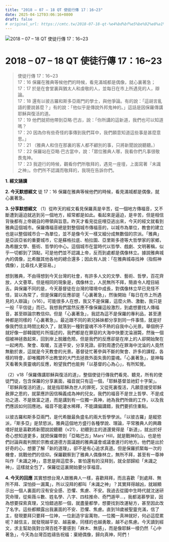 ```yaml
---
title: "2018 – 07 – 18 QT 使徒行傳 17：16~23"
date: 2025-04-12T03:06:16+0800
draft: false
# original_url: https://cmtc.tw/2018-07-18-qt-%e4%bd%bf%e5%be%92%e8%a1%8c%e5%82%b3-17%ef%bc%9a1623
---
```


![2018 – 07 – 18 QT 使徒行傳 17：16\~23](/images/qt.jpg   "2018 – 07 – 18 QT 使徒行傳 17：16\~23")

# 2018 – 07 – 18 QT 使徒行傳 17：16\~23

> 使徒行傳 17：16\~23  
> 17：16 保羅在雅典等候他們的時候，看見滿城都是偶像，就心裏著急；  
> 17：17 於是在會堂裏與猶太人和虔敬的人，並每日在市上所遇見的人，辯論。  
> 17：18 還有以彼古羅和斯多亞兩門的學士，與他爭論。有的說：「這胡言亂語的要說甚麼？」有的說：「他似乎是傳說外邦鬼神的。」這話是因保羅傳講耶穌與復活的道。  
> 17：19 他們就把他帶到亞略‧巴古，說：「你所講的這新道，我們也可以知道嗎？  
> 17：20 因為你有些奇怪的事傳到我們耳中，我們願意知道這些事是甚麼意思。」  
> 17：21 （雅典人和住在那裏的客人都不顧別的事，只將新聞說說聽聽。）  
> 17：22 保羅站在亞略‧巴古當中，說：「眾位雅典人哪，我看你們凡事很敬畏鬼神。  
> 17：23 我遊行的時候，觀看你們所敬拜的，遇見一座壇，上面寫著『未識之神』。你們所不認識而敬拜的，我現在告訴你們。

**1. 經文誦讀**

**2.  今天默想經文**
徒 17：16 保羅在雅典等候他們的時候，看見滿城都是偶像，就心裏著急。

**3. 分享默想經文**
（1）從昨天的經文看見保羅真是辛苦，從一個地方傳福音，又不斷遭到逼迫就逃到另一個地方，經常都是如此。看起來是逼迫，是辛苦，但是相信背後都有上帝親自的帶領與旨意。昨天才看見從庇哩亞逃出來，今天的經文就看到雅典這個城市。保羅傳福音總是對整個城市傳福音的，以城市為單位，教會的建立也是以整個城市合一為單位，並不是像今天一樣又細分成無數個的宗派。「雅典」是亞該亞省的重要城市，它是蘇格拉底、柏拉圖、亞里斯多德等大哲學家的家鄉，為希臘文學、藝術、哲學的中心。這個城市在當時代以哲學、戲劇、文明著稱，似乎一切都到了頂點，可是他們並不認識上帝，反而到處都是偶像林立。據說雅典城內的偶像，比希臘其他各地的總合還多；因此有人說：「在雅典城尋找神（指假神偶像），比尋找人更容易。」

想到雅典，不由得想到今天台灣的社會，有許多人文的文學、藝術、哲學，百花齊放，人文薈萃。但是相同的現象是，偶像林立，人民無所不拜，簡直令人瞠目結舌。與保羅不同的是，今天基督徒在台灣的環境中成長，對偶像林立早已見怪不怪，習以為常了，但是保羅的反應卻是「心裏著急」，然後開始「每日在市上所遇見的人辯論」（v16）。可能很多人在想，我又不是保羅，這麼火熱、激動，我只是一般「平信徒」而已。我想我們當然反應不像保羅這般激烈，到處想要找人傳福音，甚至辯論宗教信仰。但是「心裏著急」，我認為這不是保羅的專利品，甚至連神都是同樣的「心裏著急」。最近跟不同的弟兄姊妹都分享到同一件事情，就是好像我們信主時間比較久了，就落到一種對靈魂不冷不熱的自我中心光景。舉個例子就好像一部韓國短片所描述的，我們都是在罪惡的大海中快要沈淪溺斃，然後一個個被神拯救起來，回到岸上脫離危險。但是我們的反應卻是在岸上的人卻開始聚在一起烤肉、聚會、取暖，互道平安，分享見證。卻對周遭仍在罪海中沈淪的人竟然無動於衷，這就是今天教會的光景。基督徒忙著參與不斷的聚會、許多的課程，各樣的特會，卻唯獨跨不出教堂的大門去拯救外面失喪的靈魂。「心裏著急」，是神每天看著失喪靈魂的反應，盼望我們也能夠「以基督的心為心」，有所知覺。

（2）v18「保羅傳講耶穌與復活的道」，整個使徒行傳我們看見、聽見，所有的使徒門徒，包含保羅的分享裏面，福音就只有這一個，「耶穌基督並祂釘十字架」。「耶穌與復活的道」，就是指耶穌為世人的罪死，又從死裏復活，凡願意接受耶穌赦罪之恩的，就蒙應許因信稱義成為神的兒女。我們的福音不是世上哲學、不是成功之道、不是致富之道，而是講到有一位獨一真神，祂為我們所做的工作，以及我們應該如何回應祂。福音不能灌水稀釋，不能講偏講錯，我們要抓住重點。

以彼古羅和斯多亞兩門，是代希臘最負盛名的兩大哲學學派。「以彼古羅」是縱慾派，「斯多亞」是禁慾派。雅典這個地方盛行各種學說、理論，平常雅典人的興趣嗜好就是喜歡將新聞說說聽聽（v21），初聽到主的道還覺得是「新道」，就出於好奇心想知道更多，就把保羅帶到「亞略巴古」Mars’ Hill，就是戰神的山，也是他們討論與裁判關於宗教或道德方面議題的雅典議會或議會進行的地方。他們是出於好奇的心，想要了解「新的道理」，卻不是有心追求真道。但是保羅抓緊每一次的機會，挑戰他們的信仰。保羅觀察到了雅典人偶像林立，無所不拜，甚至有一尊神叫作「未識之神」，意思是拜這麼多，害怕還有的沒拜到，就全部歸給「未識之神」，這樣就全包了，保羅從這裏開始要分享福音。

**4. 今天的回應**
其實想想台灣人跟雅典人一樣，喜歡拜拜，而且喜歡「到處拜、無所不拜、深怕掛一漏萬」，所以沒拜的都叫「未識之神」？其實拜得越凶，就越顯示出一個人裏面的沒有安全感、恐懼、焦慮、不安。我過去從國中生時代就沈迷研究命理，從紫薇斗數、姓名學、八字、四柱推命、奇門遁甲…，我都渴慕學習，因為想要探索真理，又怕錯過那一個，就盡量都學，想要找到改運秘方，甚至因此改了名字。這些都顯露出我裏面的不安、恐懼、焦慮。直到18歲被聖靈充滿，信了主，發現要拜只要拜一位神，一位創造宇宙萬物，一位獨一真神就好，何必這麼累呢？越信主，就發現越平安、越喜樂，同樣的也越勇敢，越不必焦慮。今天讀到經文，求主幫助我對台灣百姓不要感到「麻木、無感」，而是像耶穌一樣仍然「心中著急」，今天為台灣百姓禱告祝福：棄絕偶像，歸向真神，阿們！
